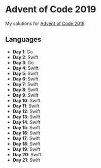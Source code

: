 Advent of Code 2019
===================

My solutions for [Advent of Code 2019](https://adventofcode.com/2019).

Languages
---------

 - **Day 1**: Go
 - **Day 2**: Swift
 - **Day 3**: Go
 - **Day 4**: Swift
 - **Day 5**: Swift
 - **Day 6**: Swift
 - **Day 7**: Swift
 - **Day 8**: Swift
 - **Day 9**: Swift
 - **Day 10**: Swift
 - **Day 11**: Swift
 - **Day 12**: Swift
 - **Day 13**: Swift
 - **Day 14**: Swift
 - **Day 15**: Swift
 - **Day 16**: Swift
 - **Day 17**: Swift
 - **Day 18**: Swift
 - **Day 19**: Swift
 - **Day 20**: Swift
 - **Day 21**: Swift
